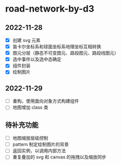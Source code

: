 # road-network-by-d3

## 2022-11-28

- [x] 创建 svg 元素
- [x] 笛卡尔坐标系和球面坐标系地理坐标互相转换
- [x] 图元分层（静态不可变图元、路段图元、路段线图元）
- [x] 选中事件以及选中态确定
- [x] 组件封装
- [x] 绘制图片

## 2022-11-29

- [ ] 重构，使用面向对象方式构建组件
- [ ] 地图增加 class 类

## 待补充功能

- [ ] 地图缩放层级控制
- [ ] pattern 制定绘制图片的背景
- [ ] 返回实例，以调用内部方法
- [ ] 重复叠加的 svg 和 canvas 的拖拽以及缩放同步
